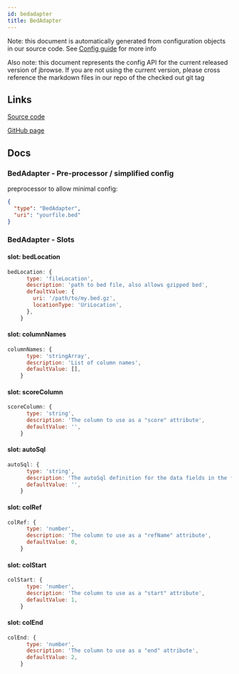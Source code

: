 ```yaml
---
id: bedadapter
title: BedAdapter
---
```


Note: this document is automatically generated from configuration objects in our
source code. See [Config guide](/docs/config_guide) for more info

Also note: this document represents the config API for the current released
version of jbrowse. If you are not using the current version, please cross
reference the markdown files in our repo of the checked out git tag

## Links

[Source code](https://github.com/GMOD/jbrowse-components/blob/main/plugins/bed/src/BedAdapter/configSchema.ts)

[GitHub page](https://github.com/GMOD/jbrowse-components/tree/main/website/docs/config/BedAdapter.md)

## Docs

### BedAdapter - Pre-processor / simplified config

preprocessor to allow minimal config:

```json
{
  "type": "BedAdapter",
  "uri": "yourfile.bed"
}
```

### BedAdapter - Slots

#### slot: bedLocation

```js
bedLocation: {
      type: 'fileLocation',
      description: 'path to bed file, also allows gzipped bed',
      defaultValue: {
        uri: '/path/to/my.bed.gz',
        locationType: 'UriLocation',
      },
    }
```

#### slot: columnNames

```js
columnNames: {
      type: 'stringArray',
      description: 'List of column names',
      defaultValue: [],
    }
```

#### slot: scoreColumn

```js
scoreColumn: {
      type: 'string',
      description: 'The column to use as a "score" attribute',
      defaultValue: '',
    }
```

#### slot: autoSql

```js
autoSql: {
      type: 'string',
      description: 'The autoSql definition for the data fields in the file',
      defaultValue: '',
    }
```

#### slot: colRef

```js
colRef: {
      type: 'number',
      description: 'The column to use as a "refName" attribute',
      defaultValue: 0,
    }
```

#### slot: colStart

```js
colStart: {
      type: 'number',
      description: 'The column to use as a "start" attribute',
      defaultValue: 1,
    }
```

#### slot: colEnd

```js
colEnd: {
      type: 'number',
      description: 'The column to use as a "end" attribute',
      defaultValue: 2,
    }
```

